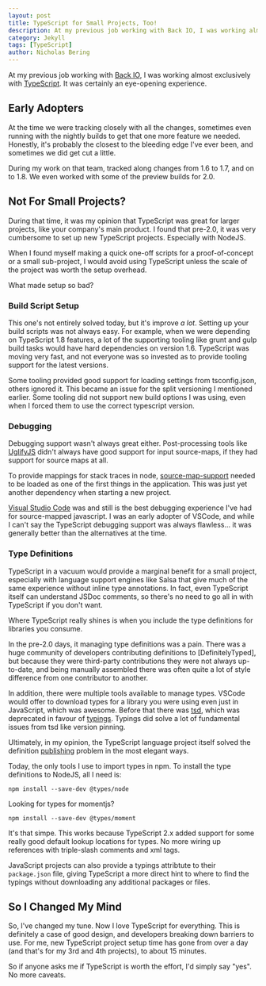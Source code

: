 ```yaml
---
layout: post
title: TypeScript for Small Projects, Too!
description: At my previous job working with Back IO, I was working almost exclusively with TypeScript. It was certainly an eye-opening experience. In this article, I provide a bit of an update on the TypeScript developer experience.
category: Jekyll
tags: [TypeScript]
author: Nicholas Bering
---
```


At my previous job working with [Back IO][1], I was working almost
exclusively with [TypeScript][2]. It was certainly an eye-opening experience.

## Early Adopters

At the time we were tracking closely with all the changes, sometimes even running
with the nightly builds to get that one more feature we needed. Honestly, it's
probably the closest to the bleeding edge I've ever been, and sometimes we did
get cut a little.

During my work on that team, tracked along changes from 1.6 to 1.7, and on to
1.8. We even worked with some of the preview builds for 2.0.

## Not For Small Projects?

During that time, it was my opinion that TypeScript was great for larger
projects, like your company's main product. I found that pre-2.0, it was very
cumbersome to set up new TypeScript projects. Especially with NodeJS.

When I found myself making a quick one-off scripts for a proof-of-concept or
a small sub-project, I would avoid using TypeScript unless the scale of the
project was worth the setup overhead.

What made setup so bad?

### Build Script Setup

This one's not entirely solved today, but it's improve *a lot*. Setting up
your build scripts was not always easy. For example, when we were depending
on TypeScript 1.8 features, a lot of the supporting tooling like grunt and
gulp build tasks would have hard dependencies on version 1.6. TypeScript
was moving very fast, and not everyone was so invested as to provide tooling
support for the latest versions.

Some tooling provided good support for loading settings from tsconfig.json,
others ignored it. This became an issue for the split versioning I mentioned
earlier. Some tooling did not support new build options I was using, even
when I forced them to use the correct typescript version.

### Debugging

Debugging support wasn't always great either. Post-processing tools like
[UglifyJS][4] didn't always have good support for input source-maps, if
they had support for source maps at all.

To provide mappings for stack traces in node, [source-map-support][5] needed
to be loaded as one of the first things in the application. This was just yet
another dependency when starting a new project.

[Visual Studio Code][6] was and still is the best debugging experience I've had
for source-mapped javascript. I was an early adopter of VSCode, and while I
can't say the TypeScript debugging support was always flawless... it was
generally better than the alternatives at the time.

### Type Definitions

TypeScript in a vacuum would provide a marginal benefit for a small project,
especially with language support engines like Salsa that give much of the same
experience without inline type annotations. In fact, even TypeScript itself
can understand JSDoc comments, so there's no need to go all in with TypeScript
if you don't want.

Where TypeScript really shines is when you include the type definitions for
libraries you consume.

In the pre-2.0 days, it managing type definitions was a pain. There was a huge
community of developers contributing definitions to [DefinitelyTyped], but
because they were third-party contributions they were not always up-to-date,
and being manually assembled there was often quite a lot of style difference
from one contributor to another.

In addition, there were multiple tools available to manage types. VSCode would
offer to download types for a library you were using even just in JavaScript,
which was awesome. Before that there was [tsd][8], which was deprecated in
favour of [typings][9]. Typings did solve a lot of fundamental issues from
tsd like version pinning.

Ultimately, in my opinion, the TypeScript language project itself solved
the definition [publishing][10] problem in the most elegant ways.

Today, the only tools I use to import types in npm. To install the type definitions
to NodeJS, all I need is:

```
npm install --save-dev @types/node
```

Looking for types for momentjs?

```
npm install --save-dev @types/moment
```

It's that simpe. This works because TypeScript 2.x added support for some
really good default lookup locations for types. No more wiring up references
with triple-slash comments and xml tags.

JavaScript projects can also provide a typings attribtute to their `package.json` file,
giving TypeScript a more direct hint to where to find the typings without downloading
any additional packages or files.

## So I Changed My Mind

So, I've changed my tune. Now I love TypeScript for everything. This is definitely
a case of good design, and developers breaking down barriers to use. For me, new
TypeScript project setup time has gone from over a day (and that's for my 3rd and 4th
projects), to about 15 minutes.

So if anyone asks me if TypeScript is worth the effort, I'd simply say "yes". No more
caveats.

[1]: http://back.io/
[2]: https://www.typescriptlang.org/
[3]: https://www.npmjs.com/package/ts-node
[4]: https://github.com/mishoo/UglifyJS
[5]: https://www.npmjs.com/package/source-map-support
[6]: https://code.visualstudio.com/
[7]: https://github.com/DefinitelyTyped/DefinitelyTyped
[8]: https://github.com/DefinitelyTyped/tsd
[9]: https://github.com/typings/typings
[10]: https://www.typescriptlang.org/docs/handbook/declaration-files/publishing.html

